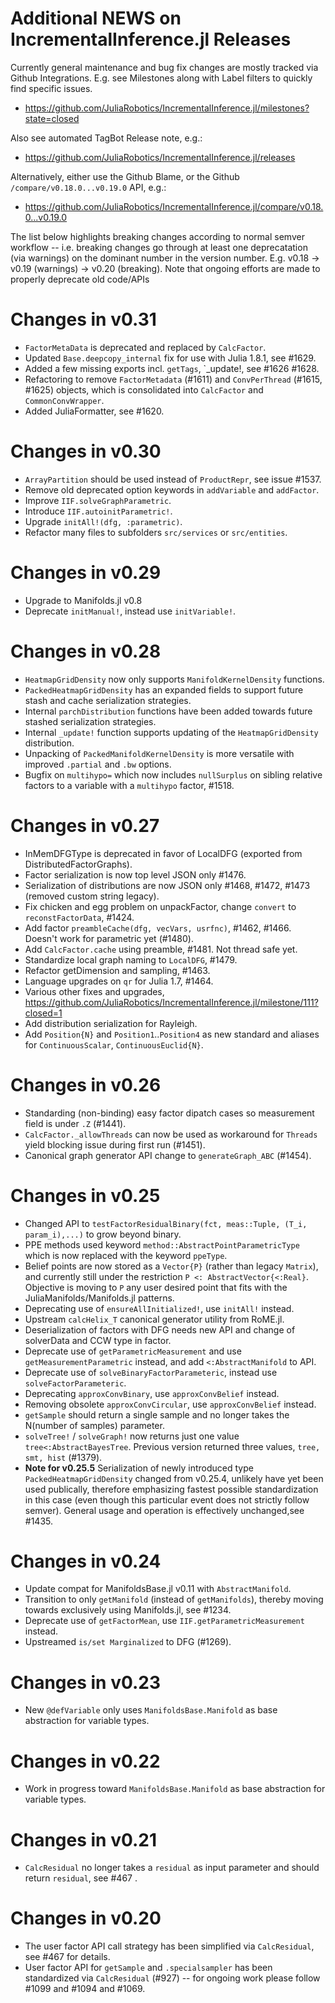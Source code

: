 # Additional NEWS on IncrementalInference.jl Releases

Currently general maintenance and bug fix changes are mostly tracked via Github Integrations.  E.g. see Milestones along with Label filters to quickly find specific issues.
- https://github.com/JuliaRobotics/IncrementalInference.jl/milestones?state=closed

Also see automated TagBot Release note, e.g.:
- https://github.com/JuliaRobotics/IncrementalInference.jl/releases

Alternatively, either use the Github Blame, or the Github `/compare/v0.18.0...v0.19.0` API, e.g.:
- https://github.com/JuliaRobotics/IncrementalInference.jl/compare/v0.18.0...v0.19.0

The list below highlights breaking changes according to normal semver workflow -- i.e. breaking changes go through at least one deprecatation (via warnings) on the dominant number in the version number.  E.g. v0.18 -> v0.19 (warnings) -> v0.20 (breaking).  Note that ongoing efforts are made to properly deprecate old code/APIs

# Changes in v0.31
- `FactorMetaData` is deprecated and replaced by `CalcFactor`.
- Updated `Base.deepcopy_internal` fix for use with Julia 1.8.1, see #1629.
- Added a few missing exports incl. `getTags`, `_update!, see #1626 #1628.
- Refactoring to remove `FactorMetadata` (#1611) and `ConvPerThread` (#1615, #1625) objects, which is consolidated into `CalcFactor` and `CommonConvWrapper`.
- Added JuliaFormatter, see #1620.

# Changes in v0.30

- `ArrayPartition` should be used instead of `ProductRepr`, see issue #1537.
- Remove old deprecated option keywords in `addVariable` and `addFactor`.
- Improve `IIF.solveGraphParametric`.
- Introduce `IIF.autoinitParametric!`.
- Upgrade `initAll!(dfg, :parametric)`.
- Refactor many files to subfolders `src/services` or `src/entities`.

# Changes in v0.29

- Upgrade to Manifolds.jl v0.8
- Deprecate `initManual!`, instead use `initVariable!`.
# Changes in v0.28

- `HeatmapGridDensity` now only supports `ManifoldKernelDensity` functions.
- `PackedHeatmapGridDensity` has an expanded fields to support future stash and cache serialization strategies.
- Internal `parchDistribution` functions have been added towards future stashed serialization strategies.
- Internal `_update!` function supports updating of the `HeatmapGridDensity` distribution.
- Unpacking of `PackedManifoldKernelDensity` is more versatile with improved `.partial` and `.bw` options.
- Bugfix on `multihypo=` which now includes `nullSurplus` on sibling relative factors to a variable with a `multihypo` factor, #1518.

# Changes in v0.27

- InMemDFGType is deprecated in favor of LocalDFG (exported from DistributedFactorGraphs).
- Factor serialization is now top level JSON only #1476.
- Serialization of distributions are now JSON only #1468, #1472, #1473 (removed custom string legacy).
- Fix chicken and egg problem on unpackFactor, change `convert` to `reconstFactorData`, #1424.
- Add factor `preambleCache(dfg, vecVars, usrfnc)`, #1462, #1466.  Doesn't work for parametric yet (#1480).
- Add `CalcFactor.cache` using preamble, #1481.  Not thread safe yet.
- Standardize local graph naming to `LocalDFG`, #1479.
- Refactor getDimension and sampling, #1463.
- Language upgrades on `qr` for Julia 1.7, #1464.
- Various other fixes and upgrades, https://github.com/JuliaRobotics/IncrementalInference.jl/milestone/111?closed=1
- Add distribution serialization for Rayleigh.
- Add `Position{N}` and `Position1`..`Position4` as new standard and aliases for `ContinuousScalar`, `ContinuousEuclid{N}`.

# Changes in v0.26

- Standarding (non-binding) easy factor dipatch cases so measurement field is under `.Z` (#1441).
- `CalcFactor._allowThreads` can now be used as workaround for `Threads` yield blocking issue during first run (#1451).
- Canonical graph generator API change to `generateGraph_ABC` (#1454).

# Changes in v0.25

- Changed API to `testFactorResidualBinary(fct, meas::Tuple, (T_i, param_i),...)` to grow beyond binary.
- PPE methods used keyword `method::AbstractPointParametricType` which is now replaced with the keyword `ppeType`.
- Belief points are now stored as a `Vector{P}` (rather than legacy `Matrix`), and currently still under the restriction `P <: AbstractVector{<:Real}`.  Objective is moving to `P` any user desired point that fits with the JuliaManifolds/Manifolds.jl patterns.
- Deprecating use of `ensureAllInitialized!`, use `initAll!` instead.
- Upstream `calcHelix_T` canonical generator utility from RoME.jl.
- Deserialization of factors with DFG needs new API and change of solverData and CCW type in factor.
- Deprecate use of `getParametricMeasurement` and use `getMeasurementParametric` instead, and add `<:AbstractManifold` to API.
- Deprecate use of `solveBinaryFactorParameteric`, instead use `solveFactorParameteric`.
- Deprecating `approxConvBinary`, use `approxConvBelief` instead.
- Removing obsolete `approxConvCircular`, use `approxConvBelief` instead.
- `getSample` should return a single sample and no longer takes the N(number of samples) parameter.
- `solveTree!` / `solveGraph!` now returns just one value `tree<:AbstractBayesTree`.  Previous version returned three values, `tree, smt, hist` (#1379).
- **Note for v0.25.5** Serialization of newly introduced type `PackedHeatmapGridDensity` changed from v0.25.4, unlikely have yet been used publically, therefore emphasizing fastest possible standardization in this case (even though this particular event does not strictly follow semver).  General usage and operation is effectively unchanged,see #1435.

# Changes in v0.24

- Update compat for ManifoldsBase.jl v0.11 with `AbstractManifold`.
- Transition to only `getManifold` (instead of `getManifolds`), thereby moving towards exclusively using Manifolds.jl, see #1234.
- Deprecate use of `getFactorMean`, use `IIF.getParametricMeasurement` instead.
- Upstreamed `is/set Marginalized` to DFG (#1269).
# Changes in v0.23

- New `@defVariable` only uses `ManifoldsBase.Manifold` as base abstraction for variable types.
# Changes in v0.22

- Work in progress toward `ManifoldsBase.Manifold` as base abstraction for variable types.
# Changes in v0.21

- `CalcResidual` no longer takes a `residual` as input parameter and should return `residual`, see #467 .

# Changes in v0.20

- The user factor API call strategy has been simplified via `CalcResidual`, see #467 for details.
- User factor API for `getSample` and `.specialsampler` has been standardized via `CalcResidual` (#927) -- for ongoing work please follow #1099 and #1094 and #1069.
